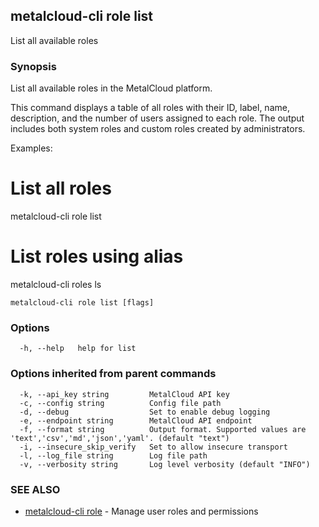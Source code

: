 ## metalcloud-cli role list

List all available roles

### Synopsis

List all available roles in the MetalCloud platform.

This command displays a table of all roles with their ID, label, name, description,
and the number of users assigned to each role. The output includes both system
roles and custom roles created by administrators.

Examples:
  # List all roles
  metalcloud-cli role list

  # List roles using alias
  metalcloud-cli roles ls

```
metalcloud-cli role list [flags]
```

### Options

```
  -h, --help   help for list
```

### Options inherited from parent commands

```
  -k, --api_key string         MetalCloud API key
  -c, --config string          Config file path
  -d, --debug                  Set to enable debug logging
  -e, --endpoint string        MetalCloud API endpoint
  -f, --format string          Output format. Supported values are 'text','csv','md','json','yaml'. (default "text")
  -i, --insecure_skip_verify   Set to allow insecure transport
  -l, --log_file string        Log file path
  -v, --verbosity string       Log level verbosity (default "INFO")
```

### SEE ALSO

* [metalcloud-cli role](metalcloud-cli_role.md)	 - Manage user roles and permissions

